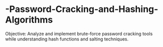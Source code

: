 # -Password-Cracking-and-Hashing-Algorithms
Objective: Analyze and implement brute-force password cracking tools while understanding hash functions and salting techniques.
